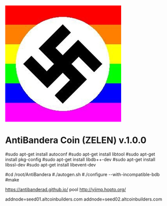 ![](https://github.com/dmitriy79/antibandera/raw/master/images.png)

# AntiBandera Coin (ZELEN) v.1.0.0

#sudo apt-get install autoconf
#sudo apt-get install libtool 
#sudo apt-get install pkg-config 
#sudo apt-get install libdb++-dev
#sudo apt-get install libssl-dev
#sudo apt-get install libevent-dev


#cd /root/AntiBandera
#./autogen.sh
#./configure --with-incompatible-bdb
#make


https://antibanderad.github.io/
pool http://yiimp.hopto.org/

addnode=seed01.altcoinbuilders.com
addnode=seed02.altcoinbuilders.com